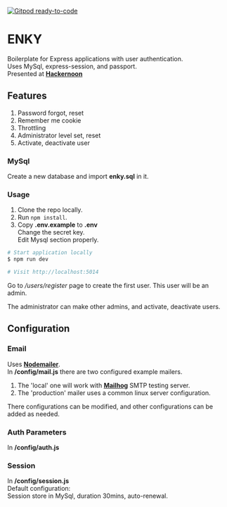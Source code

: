 [![Gitpod ready-to-code](https://img.shields.io/badge/Gitpod-ready--to--code-blue?logo=gitpod)](https://gitpod.io/#https://github.com/igorbalden/enky)

# ENKY

Boilerplate for Express applications with user authentication.  
Uses MySql, express-session, and passport.  
Presented at <a href="https://hackernoon.com/express-js-boilerplate-with-user-authentication-ch5032a3" target="_blank">
**Hackernoon**</a>

## Features
1.  Password forgot, reset  
2.  Remember me cookie
3.  Throttling
4.  Administrator level set, reset  
5.  Activate, deactivate user

### MySql
Create a new database and import **enky.sql** in it.

### Usage
1.  Clone the repo locally.  
2.  Run `npm install`.  
3.  Copy **.env.example** to **.env**  
  Change the secret key.  
  Edit Mysql section properly.  

```sh
# Start application locally
$ npm run dev

# Visit http://localhost:5014
```
Go to */users/register* page to create the first user.
This user will be an admin.  

The administrator can make other admins, and activate, deactivate users.

## Configuration  
### Email
Uses <a href="https://github.com/nodemailer/nodemailer" target="_blank">**Nodemailer**</a>.  
In **/config/mail.js** there are two configured example mailers.  
1.  The 'local' one will work with <a href="https://github.com/mailhog/MailHog" target="_blank">**Mailhog**</a> SMTP testing server.
2.  The 'production' mailer uses a common linux server configuration.  

There configurations can be modified, and other configurations can be added as needed.

### Auth  Parameters  
In **/config/auth.js**  

### Session
In **/config/session.js**  
Default configuration:  
Session store in MySql, duration 30mins, auto-renewal.  
